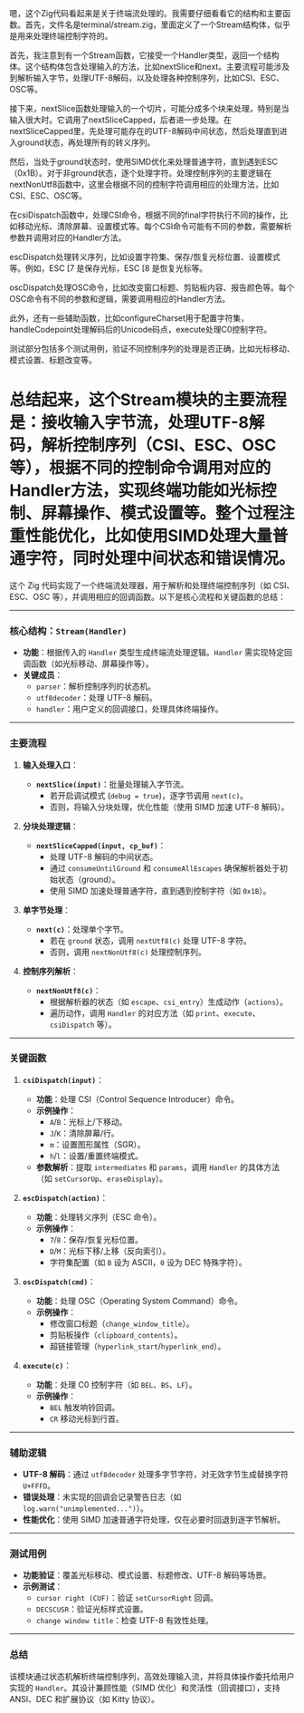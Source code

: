 嗯，这个Zig代码看起来是关于终端流处理的。我需要仔细看看它的结构和主要函数。首先，文件名是terminal/stream.zig，里面定义了一个Stream结构体，似乎是用来处理终端控制字符的。

首先，我注意到有一个Stream函数，它接受一个Handler类型，返回一个结构体。这个结构体包含处理输入的方法，比如nextSlice和next。主要流程可能涉及到解析输入字节，处理UTF-8解码，以及处理各种控制序列，比如CSI、ESC、OSC等。

接下来，nextSlice函数处理输入的一个切片，可能分成多个块来处理，特别是当输入很大时。它调用了nextSliceCapped，后者进一步处理。在nextSliceCapped里，先处理可能存在的UTF-8解码中间状态，然后处理直到进入ground状态，再处理所有的转义序列。

然后，当处于ground状态时，使用SIMD优化来处理普通字符，直到遇到ESC（0x1B）。对于非ground状态，逐个处理字符。处理控制序列的主要逻辑在nextNonUtf8函数中，这里会根据不同的控制字符调用相应的处理方法，比如CSI、ESC、OSC等。

在csiDispatch函数中，处理CSI命令，根据不同的final字符执行不同的操作，比如移动光标、清除屏幕、设置模式等。每个CSI命令可能有不同的参数，需要解析参数并调用对应的Handler方法。

escDispatch处理转义序列，比如设置字符集、保存/恢复光标位置、设置模式等。例如，ESC [7 是保存光标，ESC [8 是恢复光标等。

oscDispatch处理OSC命令，比如改变窗口标题、剪贴板内容、报告颜色等。每个OSC命令有不同的参数和逻辑，需要调用相应的Handler方法。

此外，还有一些辅助函数，比如configureCharset用于配置字符集，handleCodepoint处理解码后的Unicode码点，execute处理C0控制字符。

测试部分包括多个测试用例，验证不同控制序列的处理是否正确，比如光标移动、模式设置、标题改变等。

总结起来，这个Stream模块的主要流程是：接收输入字节流，处理UTF-8解码，解析控制序列（CSI、ESC、OSC等），根据不同的控制命令调用对应的Handler方法，实现终端功能如光标控制、屏幕操作、模式设置等。整个过程注重性能优化，比如使用SIMD处理大量普通字符，同时处理中间状态和错误情况。
================================================
这个 Zig 代码实现了一个终端流处理器，用于解析和处理终端控制序列（如 CSI、ESC、OSC 等），并调用相应的回调函数。以下是核心流程和关键函数的总结：

---

### **核心结构：`Stream(Handler)`**
- **功能**：根据传入的 `Handler` 类型生成终端流处理逻辑。`Handler` 需实现特定回调函数（如光标移动、屏幕操作等）。
- **关键成员**：
  - `parser`：解析控制序列的状态机。
  - `utf8decoder`：处理 UTF-8 解码。
  - `handler`：用户定义的回调接口，处理具体终端操作。

---

### **主要流程**
1. **输入处理入口**：
   - **`nextSlice(input)`**：批量处理输入字节流。
     - 若开启调试模式 (`debug = true`)，逐字节调用 `next(c)`。
     - 否则，将输入分块处理，优化性能（使用 SIMD 加速 UTF-8 解码）。

2. **分块处理逻辑**：
   - **`nextSliceCapped(input, cp_buf)`**：
     - 处理 UTF-8 解码的中间状态。
     - 通过 `consumeUntilGround` 和 `consumeAllEscapes` 确保解析器处于初始状态（ground）。
     - 使用 SIMD 加速处理普通字符，直到遇到控制字符（如 `0x1B`）。

3. **单字节处理**：
   - **`next(c)`**：处理单个字节。
     - 若在 `ground` 状态，调用 `nextUtf8(c)` 处理 UTF-8 字符。
     - 否则，调用 `nextNonUtf8(c)` 处理控制序列。

4. **控制序列解析**：
   - **`nextNonUtf8(c)`**：
     - 根据解析器的状态（如 `escape`、`csi_entry`）生成动作（`actions`）。
     - 遍历动作，调用 `Handler` 的对应方法（如 `print`、`execute`、`csiDispatch` 等）。

---

### **关键函数**
1. **`csiDispatch(input)`**：
   - **功能**：处理 CSI（Control Sequence Introducer）命令。
   - **示例操作**：
     - `A`/`B`：光标上/下移动。
     - `J`/`K`：清除屏幕/行。
     - `m`：设置图形属性（SGR）。
     - `h`/`l`：设置/重置终端模式。
   - **参数解析**：提取 `intermediates` 和 `params`，调用 `Handler` 的具体方法（如 `setCursorUp`、`eraseDisplay`）。

2. **`escDispatch(action)`**：
   - **功能**：处理转义序列（ESC 命令）。
   - **示例操作**：
     - `7`/`8`：保存/恢复光标位置。
     - `D`/`M`：光标下移/上移（反向索引）。
     - 字符集配置（如 `B` 设为 ASCII，`0` 设为 DEC 特殊字符）。

3. **`oscDispatch(cmd)`**：
   - **功能**：处理 OSC（Operating System Command）命令。
   - **示例操作**：
     - 修改窗口标题（`change_window_title`）。
     - 剪贴板操作（`clipboard_contents`）。
     - 超链接管理（`hyperlink_start`/`hyperlink_end`）。

4. **`execute(c)`**：
   - **功能**：处理 C0 控制字符（如 `BEL`、`BS`、`LF`）。
   - **示例操作**：
     - `BEL` 触发响铃回调。
     - `CR` 移动光标到行首。

---

### **辅助逻辑**
- **UTF-8 解码**：通过 `utf8decoder` 处理多字节字符，对无效字节生成替换字符 `U+FFFD`。
- **错误处理**：未实现的回调会记录警告日志（如 `log.warn("unimplemented...")`）。
- **性能优化**：使用 SIMD 加速普通字符处理，仅在必要时回退到逐字节解析。

---

### **测试用例**
- **功能验证**：覆盖光标移动、模式设置、标题修改、UTF-8 解码等场景。
- **示例测试**：
  - `cursor right (CUF)`：验证 `setCursorRight` 回调。
  - `DECSCUSR`：验证光标样式设置。
  - `change window title`：检查 UTF-8 有效性处理。

---

### **总结**
该模块通过状态机解析终端控制序列，高效处理输入流，并将具体操作委托给用户实现的 `Handler`。其设计兼顾性能（SIMD 优化）和灵活性（回调接口），支持 ANSI、DEC 和扩展协议（如 Kitty 协议）。